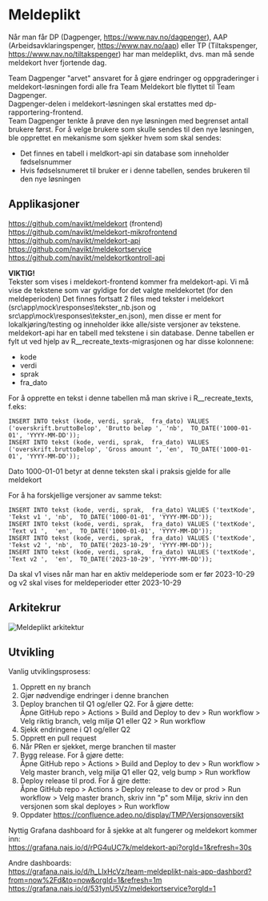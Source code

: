 # Meldeplikt

Når man får DP (Dagpenger, https://www.nav.no/dagpenger), AAP (Arbeidsavklaringspenger, https://www.nav.no/aap) eller TP (Tiltakspenger, https://www.nav.no/tiltakspenger) har man meldeplikt, dvs. man må sende meldekort hver fjortende dag.

Team Dagpenger "arvet" ansvaret for å gjøre endringer og oppgraderinger i meldekort-løsningen fordi alle fra Team Meldekort ble flyttet til Team Dagpenger.  
Dagpenger-delen i meldekort-løsningen skal erstattes med dp-rapportering-frontend.  
Team Dagpenger tenkte å prøve den nye løsningen med begrenset antall brukere først. For å velge brukere som skulle sendes til den nye løsningen, ble opprettet en mekanisme som sjekker hvem som skal sendes:   
- Det finnes en tabell i meldkort-api sin database som inneholder fødselsnummer
- Hvis fødselsnumeret til bruker er i denne tabellen, sendes brukeren til den nye løsningen


## Applikasjoner
https://github.com/navikt/meldekort (frontend)  
https://github.com/navikt/meldekort-mikrofrontend  
https://github.com/navikt/meldekort-api  
https://github.com/navikt/meldekortservice  
https://github.com/navikt/meldekortkontroll-api  

**VIKTIG!**  
Tekster som vises i meldekort-frontend kommer fra meldekort-api. Vi må vise de tekstene som var gyldige for det valgte meldekortet (for den meldeperioden)
Det finnes fortsatt 2 files med tekster i meldekort (src\app\mock\responses\tekster_nb.json og src\app\mock\responses\tekster_en.json),
men disse er ment for lokalkjøring/testing og inneholder ikke alle/siste versjoner av tekstene.
meldekort-api har en tabell med tekstene i sin database. Denne tabellen er fylt ut ved hjelp av R__recreate_texts-migrasjonen og har disse kolonnene:
- kode
- verdi
- sprak
- fra_dato

For å opprette en tekst i denne tabellen må man skrive i R__recreate_texts, f.eks:
```
INSERT INTO tekst (kode, verdi, sprak,  fra_dato) VALUES ('overskrift.bruttoBelop', 'Brutto beløp ', 'nb',  TO_DATE('1000-01-01', 'YYYY-MM-DD'));
INSERT INTO tekst (kode, verdi, sprak,  fra_dato) VALUES ('overskrift.bruttoBelop', 'Gross amount ', 'en',  TO_DATE('1000-01-01', 'YYYY-MM-DD'));
```

Dato 1000-01-01 betyr at denne teksten skal i praksis gjelde for alle meldekort

For å ha forskjellige versjoner av samme tekst:
```
INSERT INTO tekst (kode, verdi, sprak,  fra_dato) VALUES ('textKode', 'Tekst v1 ', 'nb',  TO_DATE('1000-01-01', 'YYYY-MM-DD'));
INSERT INTO tekst (kode, verdi, sprak,  fra_dato) VALUES ('textKode', 'Text v1 ',  'en',  TO_DATE('1000-01-01', 'YYYY-MM-DD'));
INSERT INTO tekst (kode, verdi, sprak,  fra_dato) VALUES ('textKode', 'Tekst v2 ', 'nb',  TO_DATE('2023-10-29', 'YYYY-MM-DD'));
INSERT INTO tekst (kode, verdi, sprak,  fra_dato) VALUES ('textKode', 'Text v2 ',  'en',  TO_DATE('2023-10-29', 'YYYY-MM-DD'));
```

Da skal v1 vises når man har en aktiv meldeperiode som er før 2023-10-29 og v2 skal vises for meldeperioder etter 2023-10-29


## Arkitekrur

![Meldeplikt arkitektur](meldeplikt.drawio)


## Utvikling

Vanlig utviklingsprosess:
1. Opprett en ny branch
2. Gjør nødvendige endringer i denne branchen
3. Deploy branchen til Q1 og/eller Q2. For å gjøre dette:  
Åpne GitHub repo > Actions > Build and Deploy to dev > Run workflow > Velg riktig branch, velg miljø Q1 eller Q2 > Run workflow
4. Sjekk endringene i Q1 og/eller Q2
5. Opprett en pull request
6. Når PRen er sjekket, merge branchen til master
7. Bygg release. For å gjøre dette:  
Åpne GitHub repo > Actions > Build and Deploy to dev > Run workflow > Velg master branch, velg miljø Q1 eller Q2, velg bump > Run workflow
8. Deploy release til prod. For å gjre dette:  
Åpne GitHub repo > Actions > Deploy release to dev or prod > Run workflow > Velg master branch, skriv inn "p" som Miljø, skriv inn den versjonen som skal deployes > Run workflow
9. Oppdater https://confluence.adeo.no/display/TMP/Versjonsoversikt

Nyttig Grafana dashboard for å sjekke at alt fungerer og meldekort kommer inn:  
https://grafana.nais.io/d/rPG4uUC7k/meldekort-api?orgId=1&refresh=30s

Andre dashboards:  
https://grafana.nais.io/d/h_LlxHcVz/team-meldeplikt-nais-app-dashbord?from=now%2Fd&to=now&orgId=1&refresh=1m  
https://grafana.nais.io/d/531ynU5Vz/meldekortservice?orgId=1

